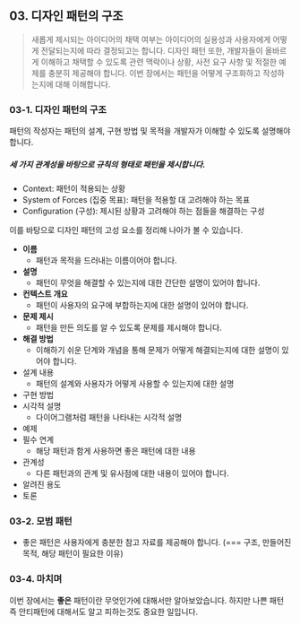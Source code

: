 ## 03. 디자인 패턴의 구조

> 새롭게 제시되는 아이디어의 채택 여부는 아이디어의 실용성과 사용자에게 어떻게 전달되는지에 따라 결정되고는 합니다.
> 디자인 패턴 또한, 개발자들이 올바르게 이해하고 채택할 수 있도록 관련 맥락이나 상황, 사전 요구 사항 및 적절한 예제를 충분히 제공해야 합니다.
> 이번 장에서는 패턴을 어떻게 구조화하고 작성하는지에 대해 이해합니다.

### 03-1. 디자인 패턴의 구조

패턴의 작성자는 패턴의 설계, 구현 방법 및 목적을 개발자가 이해할 수 있도록 설명해야 합니다.

##### 세 가지 관계성을 바탕으로 **규칙의 형태로 패턴을 제시합니다.**

- Context: 패턴이 적용되는 상황
- System of Forces (집중 목표): 패턴을 적용할 대 고려해야 하는 목표
- Configuration (구성): 제시된 상황과 고려해야 하는 점들을 해결하는 구성

이를 바탕으로 디자인 패턴의 고성 요소를 정리해 나아가 볼 수 있습니다.

- **이름**
  - 패턴과 목적을 드러내는 이름이어야 합니다.
- **설명**
  - 패턴이 무엇을 해결할 수 있는지에 대한 간단한 설명이 있어야 합니다.
- **컨텍스트 개요**
  - 패턴이 사용자의 요구에 부합하는지에 대한 설명이 있어야 합니다.
- **문제 제시**
  - 패턴을 만든 의도를 알 수 있도록 문제를 제시해야 합니다.
- **해결 방법**
  - 이해하기 쉬운 단계와 개념을 통해 문제가 어떻게 해결되는지에 대한 설명이 있어야 합니다.
- 설계 내용
  - 패턴의 설계와 사용자가 어떻게 사용할 수 있는지에 대한 설명
- 구현 방법
- 시각적 설명
  - 다이어그램처럼 패턴을 나타내는 시각적 설명
- 예제
- 필수 연계
  - 해당 패턴과 함게 사용하면 좋은 패턴에 대한 내용
- 관계성
  - 다른 패턴과의 관계 및 유사점에 대한 내용이 있어야 합니다.
- 알려진 용도
- 토론

### 03-2. 모범 패턴

- 좋은 패턴은 사용자에게 충분한 참고 자료를 제공해야 합니다. (=== 구조, 만들어진 목적, 해당 패턴이 필요한 이유)

### 03-4. 마치며

이번 장에서는 **좋은** 패턴이란 무엇인가에 대해서만 알아보았습니다.
하지만 나쁜 패턴 즉 안티패턴에 대해서도 알고 피하는것도 중요한 일입니다.
